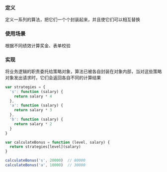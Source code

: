 ### 定义

定义一系列的算法，把它们一个个封装起来，并且使它们可以相互替换

### 使用场景

根据不同绩效计算奖金、表单校验

### 实现

将业务逻辑的职责委托给策略对象，算法已被各自封装在对象内部，当对这些策略对象发出请求时，它们会返回各自不同的计算结果

```javascript
var strategies = {
  's': function (salary) {
    return salary * 4
  },
  'a': function (salary) {
    return salary * 3
  },
  'b': function (salary) {
    return salary * 2
  }
}  

var calculateBonus = function (level, salary) {
  return strategies[level](salary)
}

calculateBonus('s', 20000)  // 80000
calculateBonus('a', 10000)  // 30000
```

